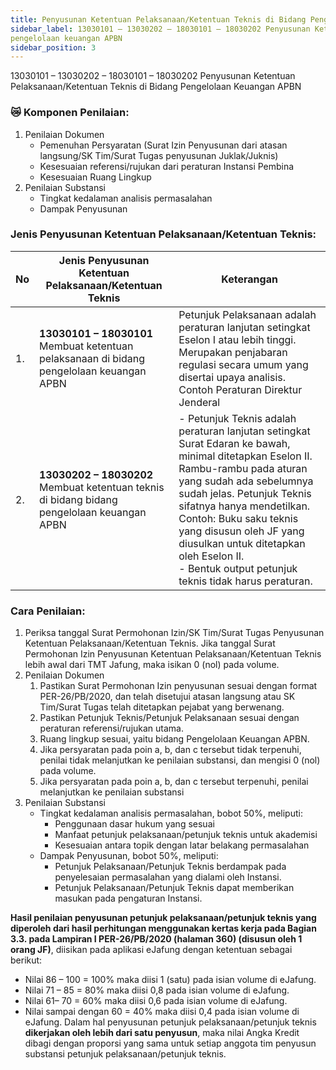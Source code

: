 ```yaml
---
title: Penyusunan Ketentuan Pelaksanaan/Ketentuan Teknis di Bidang Pengelolaan Keuangan APBN
sidebar_label: 13030101 – 13030202 – 18030101 – 18030202 Penyusunan Ketentuan Pelaksanaan/Ketentuan Teknis di Bidang Pengelolaan Keuangan APBN
pengelolaan keuangan APBN
sidebar_position: 3
---
```


13030101 – 13030202 – 18030101 – 18030202 Penyusunan Ketentuan Pelaksanaan/Ketentuan Teknis di Bidang Pengelolaan Keuangan APBN

### 😿 Komponen Penilaian:
1.	Penilaian Dokumen
      -	Pemenuhan Persyaratan (Surat Izin Penyusunan dari atasan langsung/SK Tim/Surat Tugas penyusunan Juklak/Juknis)
      -	Kesesuaian referensi/rujukan dari peraturan Instansi Pembina
      -	Kesesuaian Ruang Lingkup
2.	Penilaian Substansi
      -	Tingkat kedalaman analisis permasalahan
      -	Dampak Penyusunan

### Jenis Penyusunan Ketentuan Pelaksanaan/Ketentuan Teknis:


| No  | Jenis Penyusunan Ketentuan Pelaksanaan/Ketentuan Teknis                                           | Keterangan                                                                                                                                                                                                                                                                                                                                                                                                                                                                                                                                                                                                                                                                                                                      |
|-----|---------------------------------------------------------------------------------------------------|---------------------------------------------------------------------------------------------------------------------------------------------------------------------------------------------------------------------------------------------------------------------------------------------------------------------------------------------------------------------------------------------------------------------------------------------------------------------------------------------------------------------------------------------------------------------------------------------------------------------------------------------------------------------------------------------------------------------------------|
| 1.  | **13030101 – 18030101** <br/> Membuat ketentuan pelaksanaan di bidang  pengelolaan keuangan APBN  | Petunjuk Pelaksanaan adalah peraturan lanjutan setingkat Eselon I atau lebih tinggi. Merupakan penjabaran regulasi secara umum yang disertai upaya analisis. Contoh Peraturan Direktur Jenderal                                                                                                                                                                                                                                                                                                                                                                                                                                                                                                                                 |
| 2.  | **13030202 – 18030202** <br/> Membuat ketentuan teknis di bidang bidang pengelolaan keuangan APBN | - Petunjuk Teknis adalah peraturan lanjutan setingkat Surat Edaran ke bawah, minimal ditetapkan Eselon II. Rambu-rambu pada aturan yang sudah ada sebelumnya sudah jelas. Petunjuk Teknis sifatnya hanya mendetilkan. Contoh: Buku saku teknis yang disusun oleh JF yang diusulkan untuk ditetapkan oleh Eselon II. <br/>- Bentuk output petunjuk teknis tidak harus peraturan.                                                                                                                                                                                                                                                                                                                                                 |

### Cara Penilaian:
1. Periksa tanggal Surat Permohonan Izin/SK Tim/Surat Tugas Penyusunan Ketentuan Pelaksanaan/Ketentuan Teknis. Jika tanggal Surat Permohonan Izin Penyusunan Ketentuan Pelaksanaan/Ketentuan Teknis lebih awal dari TMT Jafung, maka isikan 0 (nol) pada volume.
2. Penilaian Dokumen
      1.	Pastikan Surat Permohonan Izin penyusunan sesuai dengan format PER-26/PB/2020, dan telah disetujui atasan langsung atau SK Tim/Surat Tugas telah ditetapkan pejabat yang berwenang.
      2.	Pastikan Petunjuk Teknis/Petunjuk Pelaksanaan sesuai dengan peraturan referensi/rujukan utama.
      3.	Ruang lingkup sesuai, yaitu bidang Pengelolaan Keuangan APBN.
      4.	Jika persyaratan pada poin a, b, dan c tersebut tidak terpenuhi, penilai tidak melanjutkan ke penilaian substansi, dan mengisi 0 (nol) pada volume.
      5.	Jika persyaratan pada poin a, b, dan c tersebut terpenuhi, penilai melanjutkan ke penilaian substansi
3. Penilaian Substansi
      - Tingkat kedalaman analisis permasalahan, bobot 50%, meliputi:
        - Penggunaan dasar hukum yang sesuai
        - Manfaat petunjuk pelaksanaan/petunjuk teknis untuk akademisi
        - Kesesuaian antara topik dengan latar belakang permasalahan
      - Dampak Penyusunan, bobot 50%, meliputi:
        - Petunjuk Pelaksanaan/Petunjuk Teknis berdampak pada penyelesaian permasalahan yang dialami oleh Instansi.
        - Petunjuk Pelaksanaan/Petunjuk Teknis dapat memberikan masukan pada pengaturan Instansi.

**Hasil penilaian penyusunan petunjuk pelaksanaan/petunjuk teknis yang diperoleh dari hasil perhitungan menggunakan kertas kerja pada Bagian 3.3. pada Lampiran I PER-26/PB/2020 (halaman 360) (disusun oleh 1 orang JF)**, diisikan pada aplikasi eJafung dengan ketentuan sebagai berikut:
 - Nilai 86 – 100 = 100% maka diisi 1 (satu) pada isian volume di eJafung.
  - Nilai 71 – 85 = 80% maka diisi 0,8 pada isian volume di eJafung.
  - Nilai 61– 70 = 60% maka diisi 0,6 pada isian volume di eJafung.
  - Nilai sampai dengan 60 = 40% maka diisi 0,4 pada isian volume di eJafung.
Dalam hal penyusunan petunjuk pelaksanaan/petunjuk teknis **dikerjakan oleh lebih dari satu penyusun**, maka nilai Angka Kredit dibagi dengan proporsi yang sama untuk setiap anggota tim penyusun substansi petunjuk pelaksanaan/petunjuk teknis. 
